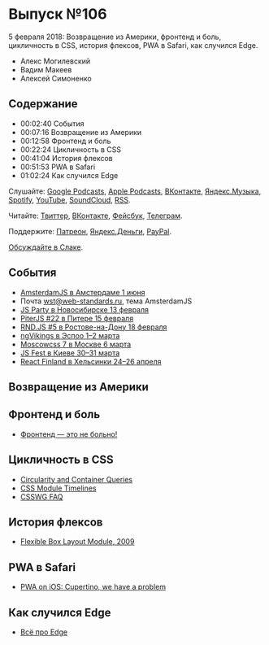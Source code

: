 # Выпуск №106

5 февраля 2018: Возвращение из Америки, фронтенд и боль, цикличность в CSS, история флексов, PWA в Safari, как случился Edge.

- Алекс Могилевский
- Вадим Макеев
- Алексей Симоненко

## Содержание

- 00:02:40 События
- 00:07:16 Возвращение из Америки
- 00:12:58 Фронтенд и боль
- 00:22:24 Цикличность в CSS
- 00:41:04 История флексов
- 00:51:53 PWA в Safari
- 01:02:24 Как случился Edge

Слушайте: [Google Podcasts](https://podcasts.google.com/?feed=aHR0cHM6Ly93ZWItc3RhbmRhcmRzLnJ1L3BvZGNhc3QvZmVlZC8), [Apple Podcasts](https://podcasts.apple.com/podcast/id1080500016), [ВКонтакте](https://vk.com/podcasts-32017543), [Яндекс.Музыка](https://music.yandex.ru/album/6245956), [Spotify](https://open.spotify.com/show/3rzAcADjpBpXt73L0epTjV), [YouTube](https://www.youtube.com/playlist?list=PLMBnwIwFEFHcwuevhsNXkFTcadeX5R1Go), [SoundCloud](https://soundcloud.com/web-standards), [RSS](https://web-standards.ru/podcast/feed/).

Читайте: [Твиттер](https://twitter.com/webstandards_ru), [ВКонтакте](https://vk.com/webstandards_ru), [Фейсбук](https://www.facebook.com/webstandardsru), [Телеграм](https://t.me/webstandards_ru).

Поддержите: [Патреон](https://www.patreon.com/webstandards_ru), [Яндекс.Деньги](https://money.yandex.ru/to/41001119329753), [PayPal](https://www.paypal.me/pepelsbey).

[Обсуждайте в Слаке](http://slack.web-standards.ru/).

## События

- [AmsterdamJS в Амстердаме 1 июня](https://amsterdamjs.com/)
- Почта [wst@web-standards.ru](mailto:wst@web-standards.ru), тема AmsterdamJS
- [JS Party в Новосибирске 13 февраля](https://events.yandex.ru/events/meetings/13-february-2018/)
- [PiterJS #22 в Питере 15 февраля](https://meetabit.com/events/piterjs-22)
- [RND.JS #5 в Ростове-на-Дону 18 февраля](https://it61.info/events/2018-02-18-rnd-js-5-257)
- [ngVikings в Эспоо 1–2 марта](https://ngvikings.org/)
- [Moscowcss 7 в Москве 6 марта](https://moscowcss.timepad.ru/)
- [JS Fest в Киеве 30–31 марта](http://jsfest.com.ua/)
- [React Finland в Хельсинки 24–26 апреля](https://react-finland.fi/)

## Возвращение из Америки

## Фронтенд и боль

- [Фронтенд — это не больно!](https://bespoyasov.ru/front-not-pain/)

## Цикличность в CSS

- [Circularity and Container Queries](https://github.com/WICG/cq-usecases/wiki/Circularity-and-Container-Queries)
- [CSS Module Timelines](https://meyerweb.com/eric/css/timelines/)
- [CSSWG FAQ](https://wiki.csswg.org/faq)

## История флексов

- [Flexible Box Layout Module, 2009](https://www.w3.org/TR/2009/WD-css3-flexbox-20090723/)

## PWA в Safari

- [PWA on iOS: Cupertino, we have a problem](https://medium.com/p/2ff49fd7d6ea)

## Как случился Edge

- [Всё про Edge](https://edge.ms/)
